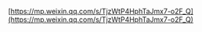



[https://mp.weixin.qq.com/s/TjzWtP4HphTaJmx7-o2F_Q](https://mp.weixin.qq.com/s/TjzWtP4HphTaJmx7-o2F_Q)
